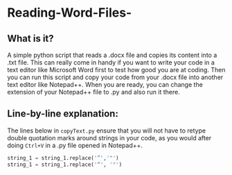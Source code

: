 # Reading-Word-Files-
## What is it?
A simple python script that reads a .docx file and copies its content into a .txt file.  This can really come in handy if you want to write your code in a text editor like Microsoft Word first to test how good you are at coding.  Then you can run this script and copy your code from your .docx file into another text editor like Notepad++.  When you are ready, you can change the extension of your Notepad++ file to .py and also run it there.  

## Line-by-line explanation:
The lines below in ```copyText.py``` ensure that you will not have to retype double quotation marks around strings in your code, as you would after doing ```Ctrl+V``` in a .py file opened in Notepad++.
```python
string_1 = string_1.replace('”','"')
string_1 = string_1.replace('“', '"')
```
